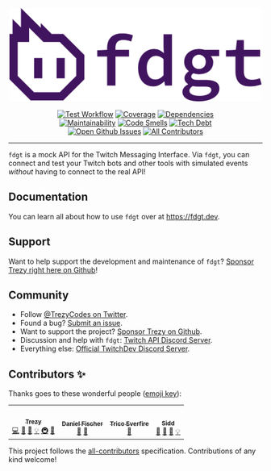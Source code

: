 <p align="center">
  <img alt="fdgt" src="https://github.com/fdgt-apis/mote/raw/main/logo.svg" width="500">
</p>

<p align="center">
  <a href="https://github.com/fdgt-apis/api/actions"><img alt="Test Workflow" src="https://img.shields.io/github/workflow/status/fdgt-apis/api/Test?label=tests&style=flat-square"></a>
  <a href="https://codeclimate.com/github/fdgt-apis/api"><img alt="Coverage" src="https://img.shields.io/codeclimate/coverage/fdgt-apis/api?style=flat-square"></a>
  <a href="https://david-dm.org/fdgt-apis/api"><img alt="Dependencies" src="https://img.shields.io/david/fdgt-apis/api.svg?style=flat-square"></a>
	<br>
  <a href="https://codeclimate.com/github/fdgt-apis/api"><img alt="Maintainability" src="https://img.shields.io/codeclimate/maintainability/fdgt-apis/api?style=flat-square"></a>
  <a href="https://codeclimate.com/github/fdgt-apis/api"><img alt="Code Smells" src="https://img.shields.io/codeclimate/issues/fdgt-apis/api?label=code%20smells&style=flat-square"></a>
  <a href="https://codeclimate.com/github/fdgt-apis/api"><img alt="Tech Debt" src="https://img.shields.io/codeclimate/tech-debt/fdgt-apis/api?style=flat-square"></a>
	<br>
  <a href="https://github.com/fdgt-apis/api/issues"><img alt="Open Github Issues" src="https://img.shields.io/github/issues/fdgt-apis/api.svg?style=flat-square"></a>
	<!-- ALL-CONTRIBUTORS-BADGE:START - Do not remove or modify this section -->
<a href="#contributors-"><img alt="All Contributors" src="https://img.shields.io/badge/all_contributors-4-orange.svg?style=flat-square"></a>
<!-- ALL-CONTRIBUTORS-BADGE:END -->
</p>

<hr>

`fdgt` is a mock API for the Twitch Messaging Interface. Via `fdgt`, you can connect and test your Twitch bots and other tools with simulated events *without* having to connect to the real API!

## Documentation

You can learn all about how to use `fdgt` over at https://fdgt.dev.

## Support

Want to help support the development and maintenance of `fdgt`? [Sponsor Trezy right here on Github][Sponsor Trezy on Github]!

## Community

* Follow [@TrezyCodes on Twitter][Trezy on Twitter].
* Found a bug? [Submit an issue][Submit an issue].
* Want to support the project? [Sponsor Trezy on Github][Sponsor Trezy on Github].
* Discussion and help with `fdgt`: [Twitch API Discord Server][Twitch API Discord Server].
* Everything else: [Official TwitchDev Discord Server][Official TwitchDev Discord Server].





[Official TwitchDev Discord Server]: https://link.twitch.tv/devchat "Official TwitchDev Discord Server"
[Sponsor Trezy on Github]: https://github.com/sponsors/trezy "Sponsor Trezy on Github"
[Submit an issue]: https://github.com/fdgt-apis/api/issues/new/choose "Submit an issue"
[Twitch API Discord Server]: https://discord.gg/zUzY78n "Twitch API Discord Server"
[Trezy Studios Discord Server]: https://discord.gg/k3bth3f "Trezy Studios Discord Server"
[Trezy on Twitter]: https://twitter.com/TrezyCodes "Trezy on Twitter"

## Contributors ✨

Thanks goes to these wonderful people ([emoji key](https://allcontributors.org/docs/en/emoji-key)):

<!-- ALL-CONTRIBUTORS-LIST:START - Do not remove or modify this section -->
<!-- prettier-ignore-start -->
<!-- markdownlint-disable -->
<table>
  <tr>
    <td align="center"><a href="http://trezy.com"><img src="https://avatars2.githubusercontent.com/u/442980?v=4" width="100px;" alt=""/><br /><sub><b>Trezy</b></sub></a><br /><a href="https://github.com/fdgt-apis/api/commits?author=trezy" title="Code">💻</a> <a href="#business-trezy" title="Business development">💼</a> <a href="https://github.com/fdgt-apis/api/commits?author=trezy" title="Documentation">📖</a> <a href="#example-trezy" title="Examples">💡</a> <a href="#infra-trezy" title="Infrastructure (Hosting, Build-Tools, etc)">🚇</a> <a href="#maintenance-trezy" title="Maintenance">🚧</a></td>
    <td align="center"><a href="https://github.com/d-fischer"><img src="https://avatars3.githubusercontent.com/u/5854687?v=4" width="100px;" alt=""/><br /><sub><b>Daniel Fischer</b></sub></a><br /><a href="https://github.com/fdgt-apis/api/commits?author=d-fischer" title="Documentation">📖</a> <a href="https://github.com/fdgt-apis/api/pulls?q=is%3Apr+reviewed-by%3Ad-fischer" title="Reviewed Pull Requests">👀</a></td>
    <td align="center"><a href="https://github.com/Trico-Everfire"><img src="https://avatars3.githubusercontent.com/u/55441008?v=4" width="100px;" alt=""/><br /><sub><b>Trico Everfire</b></sub></a><br /><a href="https://github.com/fdgt-apis/api/issues?q=author%3ATrico-Everfire" title="Bug reports">🐛</a></td>
    <td align="center"><a href="https://github.com/iProdigy"><img src="https://avatars0.githubusercontent.com/u/8106344?v=4" width="100px;" alt=""/><br /><sub><b>Sidd</b></sub></a><br /><a href="https://github.com/fdgt-apis/api/issues?q=author%3AiProdigy" title="Bug reports">🐛</a> <a href="https://github.com/fdgt-apis/api/pulls?q=is%3Apr+reviewed-by%3AiProdigy" title="Reviewed Pull Requests">👀</a> <a href="https://github.com/fdgt-apis/api/commits?author=iProdigy" title="Documentation">📖</a> <a href="#example-iProdigy" title="Examples">💡</a></td>
  </tr>
</table>

<!-- markdownlint-enable -->
<!-- prettier-ignore-end -->
<!-- ALL-CONTRIBUTORS-LIST:END -->

This project follows the [all-contributors](https://github.com/all-contributors/all-contributors) specification. Contributions of any kind welcome!

